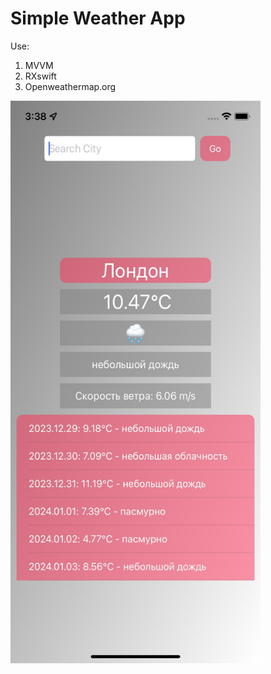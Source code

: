 # Simple Weather App

Use:
1. MVVM
2. RXswift
3. Openweathermap.org

<img src="imagescreen/firstscreen.jpeg" width="400" height="900">
